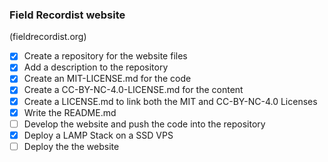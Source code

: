 ### Field Recordist website
(fieldrecordist.org)

- [x] Create a repository for the website files
- [x] Add a description to the repository
- [x] Create an MIT-LICENSE.md for the code
- [x] Create a CC-BY-NC-4.0-LICENSE.md for the content
- [x] Create a LICENSE.md to link both the MIT and CC-BY-NC-4.0 Licenses
- [x] Write the README.md
- [ ] Develop the website and push the code into the repository
- [x] Deploy a LAMP Stack on a SSD VPS
- [ ] Deploy the the website
